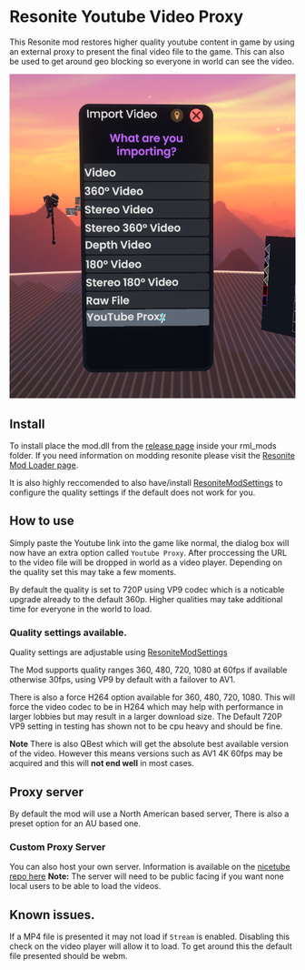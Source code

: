 # Resonite Youtube Video Proxy
This Resonite mod restores higher quality youtube content in game by using an external proxy to present the final video file to the game. This can also be used to get around geo blocking so everyone in world can see the video.

![Youtube Proxy Menu](misc/proxymenu.png)

## Install
To install place the mod.dll from the [release page](https://github.com/LeCloutPanda/VideoProxy/releases) inside your rml_mods folder. If you need information on modding resonite please visit the [Resonite Mod Loader page](https://github.com/resonite-modding-group/ResoniteModLoader). 

It is also highly reccomended to also have/install [ResoniteModSettings](https://github.com/badhaloninja/ResoniteModSettings) to configure the quality settings if the default does not work for you.

## How to use
Simply paste the Youtube link into the game like normal, the dialog box will now have an extra option called ```Youtube Proxy```. After proccessing the URL to the video file will be dropped in world as a video player. Depending on the quality set this may take a few moments. 

By default the quality is set to 720P using VP9 codec which is a noticable upgrade already to the default 360p. Higher qualities may take additional time for everyone in the world to load. 

### Quality settings available.

Quality settings are adjustable using [ResoniteModSettings](https://github.com/badhaloninja/ResoniteModSettings)

The Mod supports quality ranges  360, 480, 720, 1080 at 60fps if available otherwise 30fps, using VP9 by default with a failover to AV1. 

There is also a force H264 option available for 360, 480, 720, 1080. This will force the video codec to be in H264 which may help with performance in larger lobbies but may result in a larger download size. The Default 720P VP9 setting in testing has shown not to be cpu heavy and should be fine.

**Note** There is also QBest which will get the absolute best available version of the video. However this means versions such as AV1 4K 60fps may be acquired and this will **not end well** in most cases. 

## Proxy server
By default the mod will use a North American based server, There is also a preset option for an AU based one. 

### Custom Proxy Server
You can also host your own server. Information is available on the [nicetube repo here](https://github.com/sveken/nicetube) **Note:** The server will need to be public facing if you want none local users to be able to load the videos.

## Known issues. 
If a MP4 file is presented it may not load if ```Stream``` is enabled. Disabling this check on the video player will allow it to load. To get around this the default file presented should be webm.